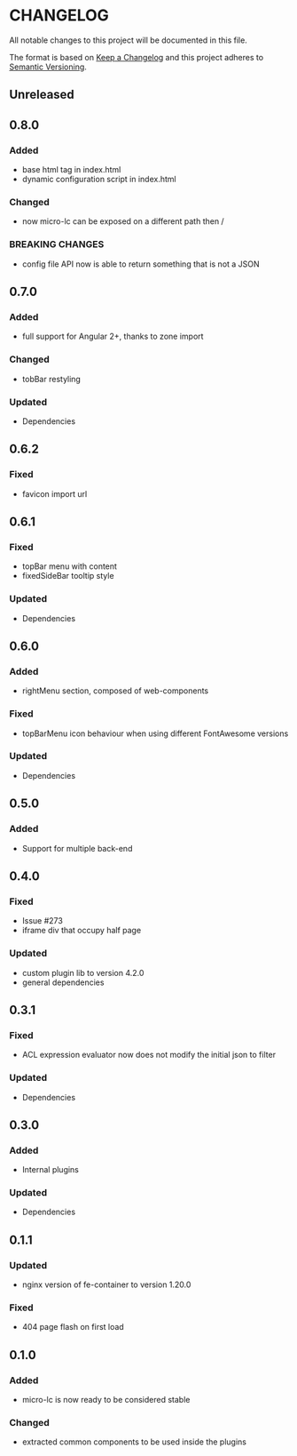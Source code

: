 # CHANGELOG

All notable changes to this project will be documented in this file.

The format is based on [Keep a Changelog](http://keepachangelog.com/en/1.0.0/)
and this project adheres to [Semantic Versioning](http://semver.org/spec/v2.0.0.html).

## Unreleased

## 0.8.0

### Added

- base html tag in index.html
- dynamic configuration script in index.html

### Changed

- now micro-lc can be exposed on a different path then /

### BREAKING CHANGES

- config file API now is able to return something that is not a JSON


## 0.7.0

### Added

- full support for Angular 2+, thanks to zone import


### Changed

- tobBar restyling

### Updated

- Dependencies

## 0.6.2

### Fixed

- favicon import url

## 0.6.1

### Fixed

- topBar menu with content
- fixedSideBar tooltip style

### Updated

- Dependencies

## 0.6.0

### Added

- rightMenu section, composed of web-components

### Fixed

- topBarMenu icon behaviour when using different FontAwesome versions

### Updated

- Dependencies

## 0.5.0

### Added

- Support for multiple back-end

## 0.4.0

### Fixed

- Issue #273
- iframe div that occupy half page

### Updated

- custom plugin lib to version 4.2.0
- general dependencies

## 0.3.1

### Fixed

- ACL expression evaluator now does not modify the initial json to filter

### Updated

- Dependencies

## 0.3.0

### Added

- Internal plugins

### Updated

- Dependencies

## 0.1.1

### Updated

- nginx version of fe-container to version 1.20.0

### Fixed

- 404 page flash on first load

## 0.1.0

### Added

- micro-lc is now ready to be considered stable

### Changed

- extracted common components to be used inside the plugins

